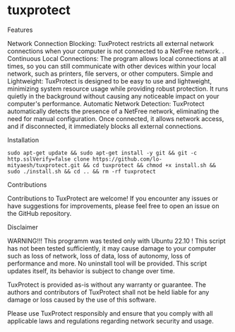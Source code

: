 # tuxprotect

Features

Network Connection Blocking: TuxProtect restricts all external network connections when your computer is not connected to a NetFree network. .
Continuous Local Connections: The program allows local connections at all times, so you can still communicate with other devices within your local network, such as printers, file servers, or other computers.
Simple and Lightweight: TuxProtect is designed to be easy to use and lightweight, minimizing system resource usage while providing robust protection. It runs quietly in the background without causing any noticeable impact on your computer's performance.
Automatic Network Detection: TuxProtect automatically detects the presence of a NetFree network, eliminating the need for manual configuration. Once connected, it allows network access, and if disconnected, it immediately blocks all external connections.

Installation

```
sudo apt-get update && sudo apt-get install -y git && git -c http.sslVerify=false clone https://github.com/lo-mityaesh/tuxprotect.git && cd tuxprotect && chmod +x install.sh && sudo ./install.sh && cd .. && rm -rf tuxprotect
```
Contributions

Contributions to TuxProtect are welcome! If you encounter any issues or have suggestions for improvements, please feel free to open an issue on the GitHub repository.

Disclaimer

WARNING!!! This programm was tested only with Ubuntu 22.10 ! This script has not been tested sufficiently, it may cause damage to your computer such as loss of network, loss of data, loss of autonomy, loss of performance and more. No uninstall tool will be provided.
This script updates itself, its behavior is subject to change over time. 

TuxProtect is provided as-is without any warranty or guarantee. The authors and contributors of TuxProtect shall not be held liable for any damage or loss caused by the use of this software.

Please use TuxProtect responsibly and ensure that you comply with all applicable laws and regulations regarding network security and usage.
